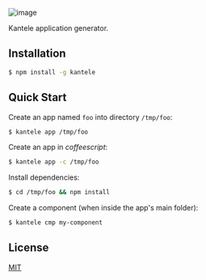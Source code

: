 ![image](https://cloud.githubusercontent.com/assets/433707/8631596/28ab2d4a-2783-11e5-875b-928baf07875a.png)


Kantele application generator.

## Installation

```sh
$ npm install -g kantele
```

## Quick Start

Create an app named `foo` into directory `/tmp/foo`:

```bash
$ kantele app /tmp/foo

```

Create an app in *coffeescript*:

```bash
$ kantele app -c /tmp/foo
```

Install dependencies:

```bash
$ cd /tmp/foo && npm install
```

Create a component (when inside the app's main folder):

```bash
$ kantele cmp my-component

```

## License

[MIT](LICENSE)
